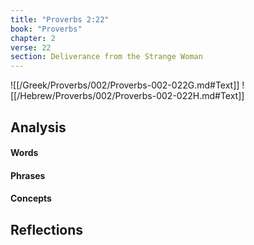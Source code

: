 ```yaml
---
title: "Proverbs 2:22"
book: "Proverbs"
chapter: 2
verse: 22
section: Deliverance from the Strange Woman
---
```

![[/Greek/Proverbs/002/Proverbs-002-022G.md#Text]]
![[/Hebrew/Proverbs/002/Proverbs-002-022H.md#Text]]

## Analysis

#### Words

#### Phrases

#### Concepts

## Reflections
